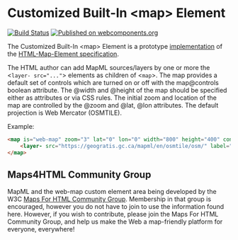 
# Customized Built-In &lt;map&gt; Element

[![Build Status](https://travis-ci.org/prushforth/Web-Map-Custom-Element.svg?branch=master)](https://travis-ci.org/prushforth/Web-Map-Custom-Element) [![Published on webcomponents.org](https://img.shields.io/badge/webcomponents.org-published-blue.svg)](https://www.webcomponents.org/element/Maps4HTML/Web-Map-Custom-Element)

The Customized Built-In &lt;map&gt; Element is a prototype [implementation](http://maps4html.github.io/Web-Map-Custom-Element/) of the [HTML-Map-Element specification](http://maps4html.github.io/HTML-Map-Element/spec/).

The HTML author can add MapML sources/layers by one or more the &lt;`layer- src="..."`&gt; elements as children of &lt;`map`&gt;.  The map provides a default set of controls which are turned on or off with the map@controls boolean attribute.  The @width and @height of the map should be specified either as attributes or via CSS rules.  The initial zoom and location of the map are controlled by the @zoom and @lat, @lon attributes.  The default projection is Web Mercator (OSMTILE).

Example:
<!---
```
<custom-element-demo>
  <template>
    <script src="../webcomponentsjs/webcomponents-lite.js"></script>
    <link rel="import" href="web-map.html">
    <next-code-block></next-code-block>
  </template>
</custom-element-demo>
```
-->
```html
<map is="web-map" zoom="3" lat="0" lon="0" width="800" height="400" controls>
    <layer- src="https://geogratis.gc.ca/mapml/en/osmtile/osm/" label="OpenStreetMap" checked></layer->
</map>
```

## Maps4HTML Community Group

MapML and the web-map custom element area being developed by the W3C [Maps For HTML Community Group](http://www.w3.org/community/maps4html/).  Membership in that group is encouraged, however you do not have to join to use the information found here.  However, if you wish to contribute, please join the Maps For HTML Community Group, and help us make the Web a map-friendly platform for everyone, everywhere!

